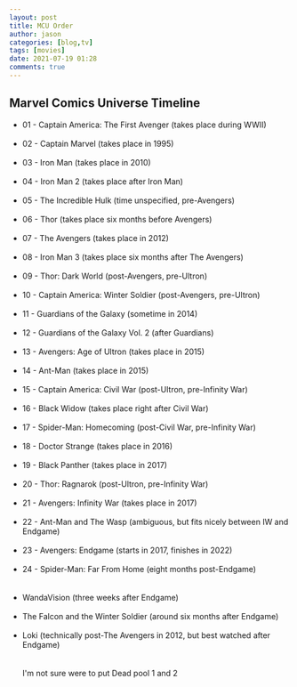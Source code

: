 ```yaml
---
layout: post
title: MCU Order
author: jason
categories: [blog,tv]
tags: [movies]
date: 2021-07-19 01:28
comments: true
---
```


## Marvel Comics Universe Timeline

<div>
<ul style="text-align: left">
<li> 01 - Captain America: The First Avenger (takes place during WWII) </li><br>
<li> 02 - Captain Marvel (takes place in 1995) </li><br>
<li> 03 - Iron Man (takes place in 2010) </li><br>
<li> 04 - Iron Man 2 (takes place after Iron Man) </li><br>
<li> 05 - The Incredible Hulk (time unspecified, pre-Avengers) </li><br>
<li> 06 - Thor (takes place six months before Avengers) </li><br>
<li> 07 - The Avengers (takes place in 2012) </li><br>
<li> 08 - Iron Man 3 (takes place six months after The Avengers) </li><br>
<li> 09 - Thor: Dark World (post-Avengers, pre-Ultron) </li><br>
<li> 10 - Captain America: Winter Soldier (post-Avengers, pre-Ultron) </li><br>
<li> 11 - Guardians of the Galaxy (sometime in 2014) </li><br>
<li> 12 - Guardians of the Galaxy Vol. 2 (after Guardians) </li><br>
<li> 13 - Avengers: Age of Ultron (takes place in 2015) </li><br>
<li> 14 - Ant-Man (takes place in 2015) </li><br>
<li> 15 - Captain America: Civil War (post-Ultron, pre-Infinity War) </li><br>
<li> 16 - Black Widow (takes place right after Civil War) </li><br>
<li> 17 - Spider-Man: Homecoming (post-Civil War, pre-Infinity War) </li><br>
<li> 18 - Doctor Strange (takes place in 2016) </li><br>
<li> 19 - Black Panther (takes place in 2017) </li><br>
<li> 20 - Thor: Ragnarok (post-Ultron, pre-Infinity War) </li><br>
<li> 21 - Avengers: Infinity War (takes place in 2017) </li><br>
<li> 22 - Ant-Man and The Wasp (ambiguous, but fits nicely between IW and Endgame) </li><br>
<li> 23 - Avengers: Endgame (starts in 2017, finishes in 2022) </li><br>
<li> 24 - Spider-Man: Far From Home (eight months post-Endgame) </li><br>
<br />
<li> WandaVision (three weeks after Endgame)</li><br>
<li> The Falcon and the Winter Soldier (around six months after Endgame)</li><br>
<li> Loki (technically post-The Avengers in 2012, but best watched after Endgame)</li><br><br>
I'm not sure were to put Dead pool 1 and 2  
</div>  
